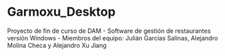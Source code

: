 # Garmoxu_Desktop
Proyecto de fin de curso de DAM - Software de gestión de restaurantes versión Windows - Miembros del equipo: Julián Garcias Salinas, Alejandro Molina Checa y Alejandro Xu Jiang
